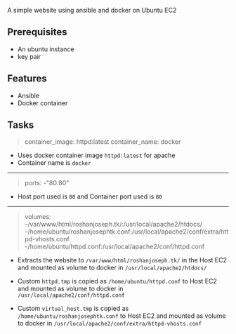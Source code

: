 A simple website using ansible and docker on Ubuntu EC2

## Prerequisites

 - An ubuntu instance
 - key pair

## Features

 - Ansible
 - Docker container


## Tasks

> container_image: httpd:latest
> container_name: docker

 - Uses docker container image `httpd:latest` for apache
 - Container name is `docker`
---------------------------------------------------------------------
> ports:
> -"80:80"

 - Host port used is `80` and Container port used is `80`
---------------------------------------------------------------------
>volumes:
>-/var/www/html/roshanjoseph.tk/:/usr/local/apache2/htdocs/
>-/home/ubuntu/roshanjosephtk.conf:/usr/local/apache2/conf/extra/httpd-vhosts.conf
>-/home/ubuntu/httpd.conf:/usr/local/apache2/conf/httpd.conf

 - Extracts the website to `/var/www/html/roshanjoseph.tk/` in the Host EC2 and mounted as volume to docker  in `/usr/local/apache2/htdocs/`

 - Custom `httpd.tmp` is copied as `/home/ubuntu/httpd.conf` to Host EC2 and mounted as volume to docker in `/usr/local/apache2/conf/httpd.conf`

 - Custom `virtual_host.tmp` is copied as `/home/ubuntu/roshanjosephtk.conf`  to Host EC2 and mounted as volume to docker in `/usr/local/apache2/conf/extra/httpd-vhosts.conf`
